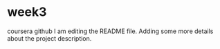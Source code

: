 # week3
coursera github
I am editing the README file. Adding some more details about the project description.
